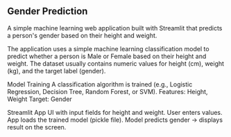 ## Gender Prediction
A simple machine learning web application built with Streamlit that predicts a person's gender based on their height and weight.

The application uses a simple machine learning classification model to predict whether a person is Male or Female based on their height and weight. The dataset usually contains numeric values for height (cm), weight (kg), and the target label (gender).


Model Training
A classification algorithm is trained (e.g., Logistic Regression, Decision Tree, Random Forest, or SVM).
Features: Height, Weight
Target: Gender


Streamlit App
UI with input fields for height and weight.
User enters values.
App loads the trained model (pickle file).
Model predicts gender → displays result on the screen.
 


 